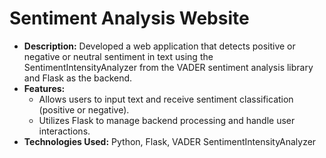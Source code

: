 # Sentiment Analysis Website

- **Description:** Developed a web application that detects positive or negative or neutral sentiment in text using the SentimentIntensityAnalyzer from the VADER sentiment analysis library and Flask as the backend.
- **Features:** 
  - Allows users to input text and receive sentiment classification (positive or negative).
  - Utilizes Flask to manage backend processing and handle user interactions.
- **Technologies Used:** Python, Flask, VADER SentimentIntensityAnalyzer
